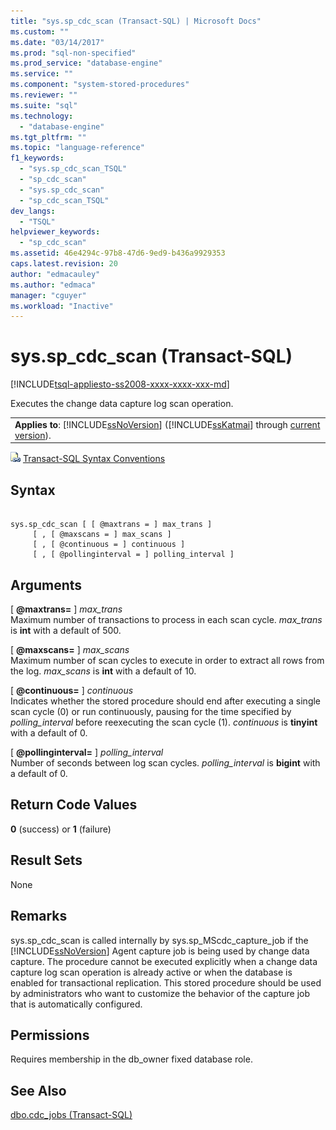 ```yaml
---
title: "sys.sp_cdc_scan (Transact-SQL) | Microsoft Docs"
ms.custom: ""
ms.date: "03/14/2017"
ms.prod: "sql-non-specified"
ms.prod_service: "database-engine"
ms.service: ""
ms.component: "system-stored-procedures"
ms.reviewer: ""
ms.suite: "sql"
ms.technology: 
  - "database-engine"
ms.tgt_pltfrm: ""
ms.topic: "language-reference"
f1_keywords: 
  - "sys.sp_cdc_scan_TSQL"
  - "sp_cdc_scan"
  - "sys.sp_cdc_scan"
  - "sp_cdc_scan_TSQL"
dev_langs: 
  - "TSQL"
helpviewer_keywords: 
  - "sp_cdc_scan"
ms.assetid: 46e4294c-97b8-47d6-9ed9-b436a9929353
caps.latest.revision: 20
author: "edmacauley"
ms.author: "edmaca"
manager: "cguyer"
ms.workload: "Inactive"
---
```

# sys.sp_cdc_scan (Transact-SQL)
[!INCLUDE[tsql-appliesto-ss2008-xxxx-xxxx-xxx-md](../../includes/tsql-appliesto-ss2008-xxxx-xxxx-xxx-md.md)]

  Executes the change data capture log scan operation.  
  
||  
|-|  
|**Applies to**: [!INCLUDE[ssNoVersion](../../includes/ssnoversion-md.md)] ([!INCLUDE[ssKatmai](../../includes/sskatmai-md.md)] through [current version](http://go.microsoft.com/fwlink/p/?LinkId=299658)).|  
  
 ![Topic link icon](../../database-engine/configure-windows/media/topic-link.gif "Topic link icon") [Transact-SQL Syntax Conventions](../../t-sql/language-elements/transact-sql-syntax-conventions-transact-sql.md)  
  
## Syntax  
  
```  
  
sys.sp_cdc_scan [ [ @maxtrans = ] max_trans ]   
     [ , [ @maxscans = ] max_scans ]   
     [ , [ @continuous = ] continuous ]   
     [ , [ @pollinginterval = ] polling_interval ]   
```  
  
## Arguments  
 [ **@maxtrans=** ] *max_trans*  
 Maximum number of transactions to process in each scan cycle. *max_trans* is **int** with a default of 500.  
  
 [ **@maxscans=** ] *max_scans*  
 Maximum number of scan cycles to execute in order to extract all rows from the log. *max_scans* is **int** with a default of 10.  
  
 [ **@continuous=** ] *continuous*  
 Indicates whether the stored procedure should end after executing a single scan cycle (0) or run continuously, pausing for the time specified by *polling_interval* before reexecuting the scan cycle (1). *continuous* is **tinyint** with a default of 0.  
  
 [ **@pollinginterval=** ] *polling_interval*  
 Number of seconds between log scan cycles. *polling_interval* is **bigint** with a default of 0.  
  
## Return Code Values  
 **0** (success) or **1** (failure)  
  
## Result Sets  
 None  
  
## Remarks  
 sys.sp_cdc_scan is called internally by sys.sp_MScdc_capture_job if the [!INCLUDE[ssNoVersion](../../includes/ssnoversion-md.md)] Agent capture job is being used by change data capture. The procedure cannot be executed explicitly when a change data capture log scan operation is already active or when the database is enabled for transactional replication. This stored procedure should be used by administrators who want to customize the behavior of the capture job that is automatically configured.  
  
## Permissions  
 Requires membership in the db_owner fixed database role.  
  
## See Also  
 [dbo.cdc_jobs &#40;Transact-SQL&#41;](../../relational-databases/system-tables/dbo-cdc-jobs-transact-sql.md)  
  
  
